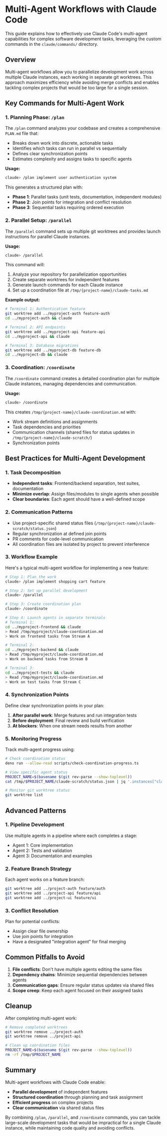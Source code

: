 # Multi-Agent Workflows with Claude Code

This guide explains how to effectively use Claude Code's multi-agent capabilities for complex software development tasks, leveraging the custom commands in the `claude/commands/` directory.

## Overview

Multi-agent workflows allow you to parallelize development work across multiple Claude instances, each working in separate git worktrees. This approach maximizes efficiency while avoiding merge conflicts and enables tackling complex projects that would be too large for a single session.

## Key Commands for Multi-Agent Work

### 1. Planning Phase: `/plan`

The `/plan` command analyzes your codebase and creates a comprehensive `PLAN.md` file that:

- Breaks down work into discrete, actionable tasks
- Identifies which tasks can run in parallel vs sequentially
- Defines clear synchronization points
- Estimates complexity and assigns tasks to specific agents

**Usage:**

```bash
claude> /plan implement user authentication system
```

This generates a structured plan with:

- **Phase 1**: Parallel tasks (unit tests, documentation, independent modules)
- **Phase 2**: Join points for integration and conflict resolution
- **Phase 3**: Sequential tasks requiring ordered execution

### 2. Parallel Setup: `/parallel`

The `/parallel` command sets up multiple git worktrees and provides launch instructions for parallel Claude instances.

**Usage:**

```bash
claude> /parallel
```

This command will:

1. Analyze your repository for parallelization opportunities
2. Create separate worktrees for independent features
3. Generate launch commands for each Claude instance
4. Set up a coordination file at `/tmp/{project-name}/claude-tasks.md`

**Example output:**

```bash
# Terminal 1: Authentication feature
git worktree add ../myproject-auth feature-auth
cd ../myproject-auth && claude

# Terminal 2: API endpoints
git worktree add ../myproject-api feature-api
cd ../myproject-api && claude

# Terminal 3: Database migrations
git worktree add ../myproject-db feature-db
cd ../myproject-db && claude
```

### 3. Coordination: `/coordinate`

The `/coordinate` command creates a detailed coordination plan for multiple Claude instances, managing dependencies and communication.

**Usage:**

```bash
claude> /coordinate
```

This creates `/tmp/{project-name}/claude-coordination.md` with:

- Work stream definitions and assignments
- Task dependencies and priorities
- Communication channels (shared files for status updates in `/tmp/{project-name}/claude-scratch/`)
- Synchronization points

## Best Practices for Multi-Agent Development

### 1. Task Decomposition

- **Independent tasks**: Frontend/backend separation, test suites, documentation
- **Minimize overlap**: Assign files/modules to single agents when possible
- **Clear boundaries**: Each agent should have a well-defined scope

### 2. Communication Patterns

- Use project-specific shared status files (`/tmp/{project-name}/claude-scratch/status.json`)
- Regular synchronization at defined join points
- PR comments for code-level communication
- All coordination files are isolated by project to prevent interference

### 3. Workflow Example

Here's a typical multi-agent workflow for implementing a new feature:

```bash
# Step 1: Plan the work
claude> /plan implement shopping cart feature

# Step 2: Set up parallel development
claude> /parallel

# Step 3: Create coordination plan
claude> /coordinate

# Step 4: Launch agents in separate terminals
# Terminal 1:
cd ../myproject-frontend && claude
> Read /tmp/myproject/claude-coordination.md
> Work on frontend tasks from Stream A

# Terminal 2:
cd ../myproject-backend && claude
> Read /tmp/myproject/claude-coordination.md
> Work on backend tasks from Stream B

# Terminal 3:
cd ../myproject-tests && claude
> Read /tmp/myproject/claude-coordination.md
> Work on test tasks from Stream C
```

### 4. Synchronization Points

Define clear synchronization points in your plan:

1. **After parallel work**: Merge features and run integration tests
2. **Before deployment**: Final review and build verification
3. **At blockers**: When one stream needs results from another

### 5. Monitoring Progress

Track multi-agent progress using:

```bash
# Check coordination status
deno run --allow-read scripts/check-coordination-progress.ts

# View specific agent status
PROJECT_NAME=$(basename $(git rev-parse --show-toplevel))
cat /tmp/$PROJECT_NAME/claude-scratch/status.json | jq '.instances["claude-frontend"]'

# Monitor git worktree status
git worktree list
```

## Advanced Patterns

### 1. Pipeline Development

Use multiple agents in a pipeline where each completes a stage:

- Agent 1: Core implementation
- Agent 2: Tests and validation
- Agent 3: Documentation and examples

### 2. Feature Branch Strategy

Each agent works on a feature branch:

```bash
git worktree add ../project-auth feature/auth
git worktree add ../project-api feature/api
git worktree add ../project-ui feature/ui
```

### 3. Conflict Resolution

Plan for potential conflicts:

- Assign clear file ownership
- Use join points for integration
- Have a designated "integration agent" for final merging

## Common Pitfalls to Avoid

1. **File conflicts**: Don't have multiple agents editing the same files
2. **Dependency chains**: Minimize sequential dependencies between agents
3. **Communication gaps**: Ensure regular status updates via shared files
4. **Scope creep**: Keep each agent focused on their assigned tasks

## Cleanup

After completing multi-agent work:

```bash
# Remove completed worktrees
git worktree remove ../project-auth
git worktree remove ../project-api

# Clean up coordination files
PROJECT_NAME=$(basename $(git rev-parse --show-toplevel))
rm -rf /tmp/$PROJECT_NAME
```

## Summary

Multi-agent workflows with Claude Code enable:

- **Parallel development** of independent features
- **Structured coordination** through planning and task assignment
- **Efficient progress** on complex projects
- **Clear communication** via shared status files

By combining `/plan`, `/parallel`, and `/coordinate` commands, you can tackle large-scale development tasks that would be impractical for a single Claude instance, while maintaining code quality and avoiding conflicts.
